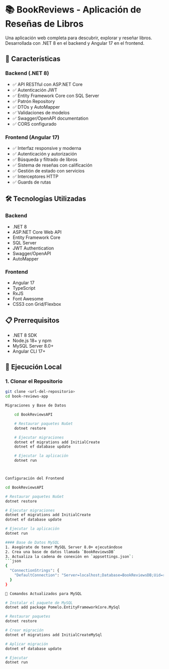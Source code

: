 # 📚 BookReviews - Aplicación de Reseñas de Libros

Una aplicación web completa para descubrir, explorar y reseñar libros. Desarrollada con .NET 8 en el backend y Angular 17 en el frontend.

## 🚀 Características

### Backend (.NET 8)
- ✅ API RESTful con ASP.NET Core
- ✅ Autenticación JWT
- ✅ Entity Framework Core con SQL Server
- ✅ Patrón Repository
- ✅ DTOs y AutoMapper
- ✅ Validaciones de modelos
- ✅ Swagger/OpenAPI documentation
- ✅ CORS configurado

### Frontend (Angular 17)
- ✅ Interfaz responsive y moderna
- ✅ Autenticación y autorización
- ✅ Búsqueda y filtrado de libros
- ✅ Sistema de reseñas con calificación
- ✅ Gestión de estado con servicios
- ✅ Interceptores HTTP
- ✅ Guards de rutas

## 🛠️ Tecnologías Utilizadas

### Backend
- .NET 8
- ASP.NET Core Web API
- Entity Framework Core
- SQL Server
- JWT Authentication
- Swagger/OpenAPI
- AutoMapper

### Frontend
- Angular 17
- TypeScript
- RxJS
- Font Awesome
- CSS3 con Grid/Flexbox

## 📋 Prerrequisitos

- .NET 8 SDK
- Node.js 18+ y npm
- MySQL Server 8.0+
- Angular CLI 17+

## 🚀 Ejecución Local

### 1. Clonar el Repositorio
```bash
git clone <url-del-repositorio>
cd book-reviews-app

Migraciones y Base de Datos

    cd BookReviewsAPI

    # Restaurar paquetes NuGet
    dotnet restore

    # Ejecutar migraciones
    dotnet ef migrations add InitialCreate
    dotnet ef database update

    # Ejecutar la aplicación
    dotnet run



Configuración del Frontend

cd BookReviewsAPI

# Restaurar paquetes NuGet
dotnet restore

# Ejecutar migraciones
dotnet ef migrations add InitialCreate
dotnet ef database update

# Ejecutar la aplicación
dotnet run

#### Base de Datos MySQL
1. Asegúrate de tener MySQL Server 8.0+ ejecutándose
2. Crea una base de datos llamada `BookReviewsDB`
3. Actualiza la cadena de conexión en `appsettings.json`:
```json
{
  "ConnectionStrings": {
    "DefaultConnection": "Server=localhost;Database=BookReviewsDB;Uid=root;Pwd=tu_password;"
  }
}

🔄 Comandos Actualizados para MySQL

# Instalar el paquete de MySQL
dotnet add package Pomelo.EntityFrameworkCore.MySql

# Restaurar paquetes
dotnet restore

# Crear migración
dotnet ef migrations add InitialCreateMySql

# Aplicar migración
dotnet ef database update

# Ejecutar
dotnet run